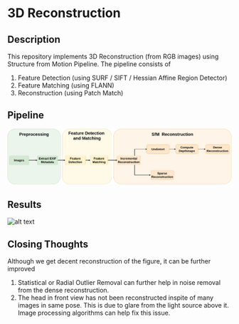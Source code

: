 # 3D Reconstruction

## Description
This repository implements 3D Reconstruction (from RGB images) using Structure from Motion Pipeline. 
The pipeline consists of 
1. Feature Detection (using SURF / SIFT / Hessian Affine Region Detector)
2. Feature Matching (using FLANN)
3. Reconstruction (using Patch Match)



## Pipeline
![alt text](assets/flowchart.png)

## Results
![alt text](assets/sfm.gif)

## Closing Thoughts
Although we get decent reconstruction of the figure, it can be further improved
1. Statistical or Radial Outlier Removal can further help in noise removal from the dense reconstruction.
2. The head in front view has not been reconstructed inspite of many images in same pose. This is due to glare from the light source above it. Image processing algorithms can help fix this issue.
